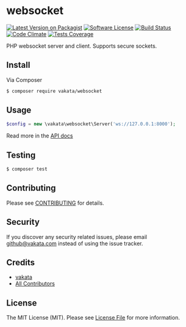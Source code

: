 # websocket

[![Latest Version on Packagist][ico-version]][link-packagist]
[![Software License][ico-license]](LICENSE.md)
[![Build Status][ico-travis]][link-travis]
[![Code Climate][ico-cc]][link-cc]
[![Tests Coverage][ico-cc-coverage]][link-cc]

PHP websocket server and client. Supports secure sockets.

## Install

Via Composer

``` bash
$ composer require vakata/websocket
```

## Usage

``` php
$config = new \vakata\websocket\Server('ws://127.0.0.1:8000');
```

Read more in the [API docs](docs/README.md)

## Testing

``` bash
$ composer test
```


## Contributing

Please see [CONTRIBUTING](CONTRIBUTING.md) for details.

## Security

If you discover any security related issues, please email github@vakata.com instead of using the issue tracker.

## Credits

- [vakata][link-author]
- [All Contributors][link-contributors]

## License

The MIT License (MIT). Please see [License File](LICENSE.md) for more information. 

[ico-version]: https://img.shields.io/packagist/v/vakata/websocket.svg?style=flat-square
[ico-license]: https://img.shields.io/badge/license-MIT-brightgreen.svg?style=flat-square
[ico-travis]: https://img.shields.io/travis/vakata/websocket/master.svg?style=flat-square
[ico-scrutinizer]: https://img.shields.io/scrutinizer/coverage/g/vakata/websocket.svg?style=flat-square
[ico-code-quality]: https://img.shields.io/scrutinizer/g/vakata/websocket.svg?style=flat-square
[ico-downloads]: https://img.shields.io/packagist/dt/vakata/websocket.svg?style=flat-square
[ico-cc]: https://img.shields.io/codeclimate/github/vakata/websocket.svg?style=flat-square
[ico-cc-coverage]: https://img.shields.io/codeclimate/coverage/github/vakata/websocket.svg?style=flat-square

[link-packagist]: https://packagist.org/packages/vakata/websocket
[link-travis]: https://travis-ci.org/vakata/websocket
[link-scrutinizer]: https://scrutinizer-ci.com/g/vakata/websocket/code-structure
[link-code-quality]: https://scrutinizer-ci.com/g/vakata/websocket
[link-downloads]: https://packagist.org/packages/vakata/websocket
[link-author]: https://github.com/vakata
[link-contributors]: ../../contributors
[link-cc]: https://codeclimate.com/github/vakata/websocket

